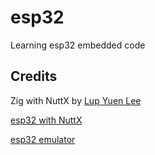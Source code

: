 # esp32

Learning esp32 embedded code


## Credits

Zig with NuttX
 by [Lup Yuen Lee](https://zig.news/lupyuen/zig-on-risc-v-bl602-quick-peek-with-apache-nuttx-rtos-3apd)


[esp32 with NuttX](https://blog.espressif.com/getting-started-with-esp32-and-nuttx-fd3e1a3d182c?gi=523f4b1d78f9)

[esp32 emulator](https://github.com/espressif/qemu)

